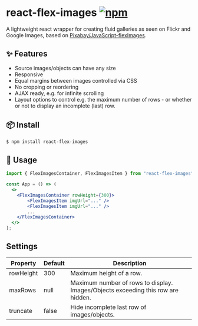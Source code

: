 # react-flex-images [![npm](https://img.shields.io/npm/v/react-flex-images.svg?style=flat-square)](https://www.npmjs.com/package/react-flex-images)

A lightweight react wrapper for creating fluid galleries as seen on Flickr and Google Images, based on [Pixabay/JavaScript-flexImages](https://github.com/Pixabay/JavaScript-flexImages).

## ✨ Features 

- Source images/objects can have any size
- Responsive
- Equal margins between images controlled via CSS
- No cropping or reordering
- AJAX ready, e.g. for infinite scrolling
- Layout options to control e.g. the maximum number of rows - or whether or not to display an incomplete (last) row.

## 📦 Install 

```bash
$ npm install react-flex-images
```

## 🔨 Usage 

```jsx
import { FlexImagesContainer, FlexImagesItem } from "react-flex-images";

const App = () => (
  <>
    <FlexImagesContainer rowHeight={300}>
        <FlexImagesItem imgUrl="..." />
        <FlexImagesItem imgUrl="..." />
        ...
    </FlexImagesContainer>
  </>
);
```

## Settings

| Property  	| Default 	| Description                                                                      	|
|-----------	|---------	|----------------------------------------------------------------------------------	|
| rowHeight 	| 300     	| Maximum height of a row.                                                         	|
| maxRows   	| null    	| Maximum number of rows to display. Images/Objects exceeding this row are hidden. 	|
| truncate  	| false   	| Hide incomplete last row of images/objects.                                      	|
